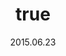---
wip: "True"
id: "12242"
title:
  de: "Vergilbte Wyvernleder-Karte"
  en: "Timeworn Wyvernskin Map"
  fr: "Vieille carte en peau de wyverne"
  ja: "古ぼけた地図G7"
  cn: "陈旧的飞龙革地图"
  ko: "7등급 오래된 지도"
layout: treasuremap
page_type: guide
categories: "treasuremap"
instanceType: "treasuremap"
date: "2015.06.23"
patchNumber: "3.0"
patchName: "Heavensward"
expac: "hw"
image: "/assets/img/content/klassen/Chocobo.webp"
terms:
    - term: "TreasureMaps"
    - term: "Heavensward"
sortid: 10
order: 10
plvl: 60
slug: "vergilbte_wyvernleder_karte"
maxpartysize: 1
zones:
  - zonename: "Coerthas Western Highlands"
    fullimage: "/assets/img/treasuremaps/Vergilbte Wyvernleder-Karte/Westliches Hochland von Coerthas.webp"
    subimage:
      - "/assets/img/treasuremaps/Vergilbte Wyvernleder-Karte/Westliches Hochland von Coerthas/A.webp"
      - "/assets/img/treasuremaps/Vergilbte Wyvernleder-Karte/Westliches Hochland von Coerthas/B.webp"
      - "/assets/img/treasuremaps/Vergilbte Wyvernleder-Karte/Westliches Hochland von Coerthas/C.webp"
      - "/assets/img/treasuremaps/Vergilbte Wyvernleder-Karte/Westliches Hochland von Coerthas/D.webp"
      - "/assets/img/treasuremaps/Vergilbte Wyvernleder-Karte/Westliches Hochland von Coerthas/E.webp"
      - "/assets/img/treasuremaps/Vergilbte Wyvernleder-Karte/Westliches Hochland von Coerthas/F.webp"
      - "/assets/img/treasuremaps/Vergilbte Wyvernleder-Karte/Westliches Hochland von Coerthas/G.webp"
      - "/assets/img/treasuremaps/Vergilbte Wyvernleder-Karte/Westliches Hochland von Coerthas/H.webp"
  - zonename: "The Dravanian Forelands"
    fullimage: "/assets/img/treasuremaps/Vergilbte Wyvernleder-Karte/Dravanisches Vorland.webp"
    subimage:
      - "/assets/img/treasuremaps/Vergilbte Wyvernleder-Karte/Dravanisches Vorland/A.webp"
      - "/assets/img/treasuremaps/Vergilbte Wyvernleder-Karte/Dravanisches Vorland/B.webp"
      - "/assets/img/treasuremaps/Vergilbte Wyvernleder-Karte/Dravanisches Vorland/C.webp"
      - "/assets/img/treasuremaps/Vergilbte Wyvernleder-Karte/Dravanisches Vorland/D.webp"
      - "/assets/img/treasuremaps/Vergilbte Wyvernleder-Karte/Dravanisches Vorland/E.webp"
      - "/assets/img/treasuremaps/Vergilbte Wyvernleder-Karte/Dravanisches Vorland/F.webp"
      - "/assets/img/treasuremaps/Vergilbte Wyvernleder-Karte/Dravanisches Vorland/G.webp"
      - "/assets/img/treasuremaps/Vergilbte Wyvernleder-Karte/Dravanisches Vorland/H.webp"
      - "/assets/img/treasuremaps/Vergilbte Wyvernleder-Karte/Dravanisches Vorland/I.webp"
  - zonename: "The Churning Mists"
    fullimage: "/assets/img/treasuremaps/Vergilbte Wyvernleder-Karte/Wallende Nebel.webp"
    subimage:
      - "/assets/img/treasuremaps/Vergilbte Wyvernleder-Karte/Wallende Nebel/A.webp"
      - "/assets/img/treasuremaps/Vergilbte Wyvernleder-Karte/Wallende Nebel/B.webp"
      - "/assets/img/treasuremaps/Vergilbte Wyvernleder-Karte/Wallende Nebel/C.webp"
      - "/assets/img/treasuremaps/Vergilbte Wyvernleder-Karte/Wallende Nebel/D.webp"
      - "/assets/img/treasuremaps/Vergilbte Wyvernleder-Karte/Wallende Nebel/E.webp"
      - "/assets/img/treasuremaps/Vergilbte Wyvernleder-Karte/Wallende Nebel/F.webp"
      - "/assets/img/treasuremaps/Vergilbte Wyvernleder-Karte/Wallende Nebel/G.webp"
      - "/assets/img/treasuremaps/Vergilbte Wyvernleder-Karte/Wallende Nebel/H.webp"
      - "/assets/img/treasuremaps/Vergilbte Wyvernleder-Karte/Wallende Nebel/I.webp"
  - zonename: "The Sea of Clouds"
    fullimage: "/assets/img/treasuremaps/Vergilbte Wyvernleder-Karte/Abalathisches Wolkenmeer.webp"
    subimage:
      - "/assets/img/treasuremaps/Vergilbte Wyvernleder-Karte/Abalathisches Wolkenmeer/A.webp"
      - "/assets/img/treasuremaps/Vergilbte Wyvernleder-Karte/Abalathisches Wolkenmeer/B.webp"
      - "/assets/img/treasuremaps/Vergilbte Wyvernleder-Karte/Abalathisches Wolkenmeer/C.webp"
      - "/assets/img/treasuremaps/Vergilbte Wyvernleder-Karte/Abalathisches Wolkenmeer/D.webp"
      - "/assets/img/treasuremaps/Vergilbte Wyvernleder-Karte/Abalathisches Wolkenmeer/E.webp"
      - "/assets/img/treasuremaps/Vergilbte Wyvernleder-Karte/Abalathisches Wolkenmeer/F.webp"
      - "/assets/img/treasuremaps/Vergilbte Wyvernleder-Karte/Abalathisches Wolkenmeer/G.webp"
      - "/assets/img/treasuremaps/Vergilbte Wyvernleder-Karte/Abalathisches Wolkenmeer/H.webp"
      - "/assets/img/treasuremaps/Vergilbte Wyvernleder-Karte/Abalathisches Wolkenmeer/I.webp"
      - "/assets/img/treasuremaps/Vergilbte Wyvernleder-Karte/Abalathisches Wolkenmeer/J.webp"
  - zonename: "The Dravanian Hinterlands"
    fullimage: "/assets/img/treasuremaps/Vergilbte Wyvernleder-Karte/Dravanisches Hinterland.webp"
    subimage:
      - "/assets/img/treasuremaps/Vergilbte Wyvernleder-Karte/Dravanisches Hinterland/A.webp"
      - "/assets/img/treasuremaps/Vergilbte Wyvernleder-Karte/Dravanisches Hinterland/B.webp"
      - "/assets/img/treasuremaps/Vergilbte Wyvernleder-Karte/Dravanisches Hinterland/C.webp"
      - "/assets/img/treasuremaps/Vergilbte Wyvernleder-Karte/Dravanisches Hinterland/D.webp"
      - "/assets/img/treasuremaps/Vergilbte Wyvernleder-Karte/Dravanisches Hinterland/E.webp"
      - "/assets/img/treasuremaps/Vergilbte Wyvernleder-Karte/Dravanisches Hinterland/F.webp"
      - "/assets/img/treasuremaps/Vergilbte Wyvernleder-Karte/Dravanisches Hinterland/G.webp"
      - "/assets/img/treasuremaps/Vergilbte Wyvernleder-Karte/Dravanisches Hinterland/H.webp"
---